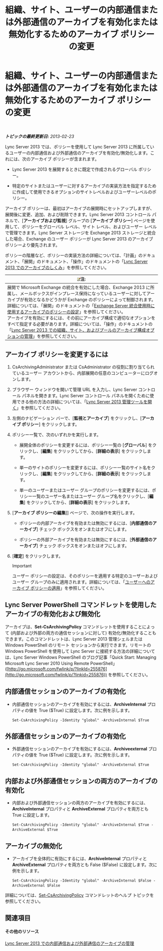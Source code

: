 ﻿---
title: 組織、サイト、ユーザーの内部通信または外部通信のアーカイブを有効化または無効化するためのアーカイブ ポリシーの変更
TOCTitle: 組織、サイト、ユーザーの内部通信または外部通信のアーカイブを有効化または無効化するためのアーカイブ ポリシーの変更
ms:assetid: b85dc3fb-8ebd-4e3c-ac90-fc79270ac867
ms:mtpsurl: https://technet.microsoft.com/ja-jp/library/Gg182576(v=OCS.15)
ms:contentKeyID: 48273358
ms.date: 05/19/2016
mtps_version: v=OCS.15
ms.translationtype: HT
---

# 組織、サイト、ユーザーの内部通信または外部通信のアーカイブを有効化または無効化するためのアーカイブ ポリシーの変更

 

_**トピックの最終更新日:** 2013-02-23_

Lync Server 2013 では、ポリシーを使用して Lync Server 2013 に所属しているユーザーの内部通信および外部通信のアーカイブを有効化/無効化します。これには、次のアーカイブ ポリシーが含まれます。

  - Lync Server 2013 を展開するときに既定で作成されるグローバル ポリシー。

  - 特定のサイトまたはユーザーに対するアーカイブの実装方法を指定するために作成して使用できるオプションのサイトレベルおよびユーザーレベルのポリシー。

アーカイブ ポリシーは、最初はアーカイブの展開時にセットアップしますが、展開後に変更、追加、および削除できます。Lync Server 2013 コントロール パネルで、\[**アーカイブおよび監視**\] グループの \[**アーカイブ ポリシー**\] ページを使用して、ポリシーをグローバル レベル、サイト レベル、およびユーザー レベルで管理できます。Lync Server ストレージを Exchange 2013 ストレージと統合した場合、Exchange のユーザー ポリシーが Lync Server 2013 のアーカイブ ポリシーより優先されます。

ポリシーの階層など、ポリシーの実装方法の詳細については、「計画」のドキュメント、「展開」のドキュメント、「操作」のドキュメントの「[Lync Server 2013 でのアーカイブのしくみ](lync-server-2013-how-archiving-works.md)」を参照してください。

<table>
<thead>
<tr class="header">
<th><img src="images/Gg412781.note(OCS.15).gif" title="note" alt="note" />注:</th>
</tr>
</thead>
<tbody>
<tr class="odd">
<td>展開で Microsoft Exchange の統合を有効にした場合、Exchange 2013 に所属し、メールボックスがインプレース保持になっているユーザーに対してアーカイブが有効となるかどうかが Exchange のポリシーによって制御されます。詳細については、「展開」のドキュメントの「<a href="lync-server-2013-setting-up-policies-for-archiving-when-using-exchange-server-integration.md">Exchange Server 統合使用時に使用するアーカイブのポリシーの設定</a>」を参照してください。<br />
アーカイブを有効にするには、その前にアーカイブ構成で適切なオプションをすべて指定する必要があります。詳細については、「操作」のドキュメントの「<a href="lync-server-2013-managing-archiving-configuration-options-for-your-organization-sites-and-pools.md">Lync Server 2013 での組織、サイト、およびプールのアーカイブ構成オプションの管理</a>」を参照してください。</td>
</tr>
</tbody>
</table>


## アーカイブ ポリシーを変更するには

1.  CsArchivingAdministrator または CsAdministrator の役割に割り当てられているユーザー アカウントから、内部展開の任意のコンピューターにログオンします。

2.  ブラウザー ウィンドウを開いて管理 URL を入力し、Lync Server コントロール パネルを開きます。Lync Server コントロール パネルを開くために使用できる他の方法の詳細については、「[Lync Server 2013 管理ツールを開く](lync-server-2013-open-lync-server-administrative-tools.md)」を参照してください。

3.  左側のナビゲーション バーで、\[**監視とアーカイブ**\] をクリックし、\[**アーカイブ ポリシー**\] をクリックします。

4.  ポリシー一覧で、次のいずれかを実行します。
    
      - 展開全体のポリシーを変更するには、ポリシー一覧の \[**グローバル**\] をクリックし、\[**編集**\] をクリックしてから、\[**詳細の表示**\] をクリックします。
    
      - 単一のサイトのポリシーを変更するには、ポリシー一覧のサイト名をクリックし、\[**編集**\] をクリックしてから、\[**詳細の表示**\] をクリックします。
    
      - 単一のユーザーまたはユーザー グループのポリシーを変更するには、ポリシー一覧のユーザー名またはユーザー グループ名をクリックし、\[**編集**\] をクリックしてから、\[**詳細の表示**\] をクリックします。

5.  \[**アーカイブ ポリシーの編集**\]\] ページで、次の操作を実行します。
    
      - ポリシーの内部アーカイブを有効または無効にするには、\[**内部通信のアーカイブ**\] チェック ボックスをオンまたはオフにします。
    
      - ポリシーの外部アーカイブを有効または無効にするには、\[**外部通信のアーカイブ**\] チェック ボックスをオンまたはオフにします。

6.  \[**確定**\] をクリックします。
    

    > [!IMPORTANT]
    > ユーザー ポリシーの設定は、そのポリシーを適用する特定のユーザーおよびユーザー グループのみに適用されます。詳細については、「<A href="lync-server-2013-applying-an-archiving-policy-to-users.md">ユーザーへのアーカイブ ポリシーの適用</A>」を参照してください。



## Lync Server PowerShell コマンドレットを使用したアーカイブの有効化および無効化

アーカイブは、**Set-CsArchivingPolicy** コマンドレットを使用することによって (内部および外部の両方の通信セッションに対して) 有効化/無効化することもできます。このコマンドレットは、Lync Server 2013 管理シェルまたは Windows PowerShell のリモート セッションから実行できます。リモートの Windows PowerShell を使用して Lync Server に接続する方法の詳細については、Lync Server Windows PowerShell のブログ記事「Quick Start: Managing Microsoft Lync Server 2010 Using Remote PowerShell」 ([http://go.microsoft.com/fwlink/p/?linkId=255876](http://go.microsoft.com/fwlink/p/?linkid=255876)) を参照してください。

## 内部通信セッションのアーカイブの有効化

  - 内部通信セッションのアーカイブを有効にするには、**ArchiveInternal** プロパティの値を True ($True) に設定します。次に例を示します。
    
        Set-CsArchivingPolicy -Identity "global" -ArchiveInternal $True

## 外部通信セッションのアーカイブの有効化

  - 外部通信セッションのアーカイブを有効にするには、**Archiveexternal** プロパティの値を True ($True) に設定します。次に例を示します。
    
        Set-CsArchivingPolicy -Identity "global" -ArchiveExternal $True

## 内部および外部通信セッションの両方のアーカイブの有効化

  - 内部および外部通信セッションの両方のアーカイブを有効にするには、**ArchiveInternal** プロパティと **ArchiveExternal** プロパティを両方とも True に設定します。
    
        Set-CsArchivingPolicy -Identity "global" -ArchiveInternal $True -ArchiveExternal $True

## アーカイブの無効化

  - アーカイブを全体的に有効にするには、**ArchiveInternal** プロパティと **ArchiveExternal** プロパティを両方とも False ($False) に設定します。次に例を示します。
    
        Set-CsArchivingPolicy -Identity "global" -ArchiveInternal $False -ArchiveExternal $False

詳細については、[Set-CsArchivingPolicy](set-csarchivingpolicy.md) コマンドレットのヘルプ トピックを参照してください。

## 関連項目

#### その他のリソース

[Lync Server 2013 での内部通信および外部通信のアーカイブの管理](lync-server-2013-managing-the-archiving-of-internal-and-external-communications.md)

